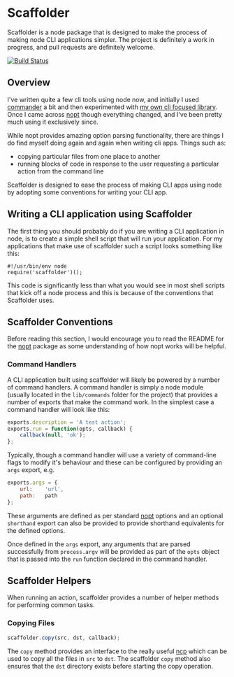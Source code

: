 # Scaffolder

Scaffolder is a node package that is designed to make the process of making node CLI applications simpler.  The project is definitely a work in progress, and pull requests are definitely welcome.

<a href="http://travis-ci.org/#!/DamonOehlman/scaffolder"><img src="https://secure.travis-ci.org/DamonOehlman/scaffolder.png" alt="Build Status"></a>

## Overview

I've written quite a few cli tools using node now, and initially I used [commander](https://github.com/visionmedia/commander.js) a bit and then experimented with [my own cli focused library](https://github.com/DamonOehlman/climate).  Once I came across [nopt](https://github.com/isaacs/nopt) though everything changed, and I've been pretty much using it exclusively since.

While nopt provides amazing option parsing functionality, there are things I do find myself doing again and again when writing cli apps.  Things such as:

- copying particular files from one place to another
- running blocks of code in response to the user requesting a particular action from the command line

Scaffolder is designed to ease the process of making CLI apps using node by adopting some conventions for writing your CLI app.

## Writing a CLI application using Scaffolder

The first thing you should probably do if you are writing a CLI application in node, is to create a simple shell script that will run your application.  For my applications that make use of scaffolder such a script looks something like this:

```
#!/usr/bin/env node
require('scaffolder')();
```

This code is significantly less than what you would see in most shell scripts that kick off a node process and this is because of the conventions that Scaffolder uses.

## Scaffolder Conventions

Before reading this section, I would encourage you to read the README for the [nopt](https://github.com/isaacs/nopt) package as some understanding of how nopt works will be helpful.

### Command Handlers

A CLI application built using scaffolder will likely be powered by a number of command handlers.  A command handler is simply a node module (usually located in the `lib/commands` folder for the project) that provides a number of exports that make the command work.  In the simplest case a command handler will look like this:

```js
exports.description = 'A test action';
exports.run = function(opts, callback) {
    callback(null, 'ok');
};
```

Typically, though a command handler will use a variety of command-line flags to modify it's behaviour and these can be configured by providing an `args` export, e.g.

```js
exports.args = {
    url:    'url',
    path:   path
};
```

These arguments are defined as per standard [nopt](https://github.com/isaacs/nopt) options and an optional `shorthand` export can also be provided to provide shorthand equivalents for the defined options.

Once defined in the `args` export, any arguments that are parsed successfully from `process.argv` will be provided as part of the `opts` object that is passed into the `run` function declared in the command handler.

## Scaffolder Helpers

When running an action, scaffolder provides a number of helper methods for performing common tasks.

### Copying Files

```js
scaffolder.copy(src, dst, callback);
```

The `copy` method provides an interface to the really useful [ncp](https://github.com/AvianFlu/ncp) which can be used to copy all the files in `src` to `dst`.  The scaffolder `copy` method also ensures that the `dst` directory exists before starting the copy operation.